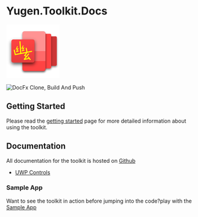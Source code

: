 # Yugen.Toolkit.Docs
![logo](/images/logo.png)

![DocFx Clone, Build And Push](https://github.com/emiliano84/Yugen.Toolkit.Docs/workflows/DocFx%20Clone,%20Build%20And%20Push/badge.svg)

## Getting Started
Please read the [getting started](https://emiliano84.github.io/Yugen.Toolkit.Docs/articles/gettingStarted.html) page for more detailed information about using the toolkit.

## Documentation
All documentation for the toolkit is hosted on [Github](https://emiliano84.github.io/Yugen.Toolkit.Docs/)
- [UWP Controls](https://emiliano84.github.io/Yugen.Toolkit.Docs/metadata/uwp.controls/index.html)

###  Sample App
Want to see the toolkit in action before jumping into the code?play with the [Sample App](https://github.com/emiliano84/Yugen.Toolkit)
